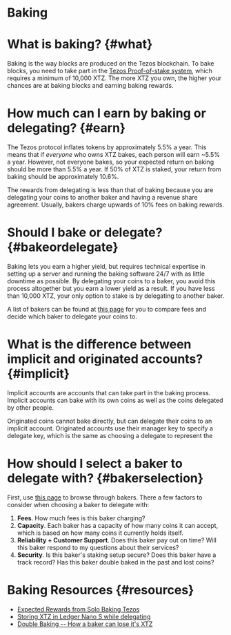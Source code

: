 # Baking

# What is baking? {#what}
Baking is the way blocks are produced on the Tezos blockchain. To bake blocks, you need to take part in the [Tezos Proof-of-stake system](files/proofofstake.md#consensus), which requires a minimum of 10,000 XTZ. The more XTZ you own, the higher your chances are at baking blocks and earning baking rewards. 

# How much can I earn by baking or delegating? {#earn}
The Tezos protocol inflates tokens by approximately 5.5% a year. This means that if *everyone* who owns XTZ bakes, each person will earn ~5.5% a year. However, not everyone bakes, so your expected return on baking should be more than 5.5% a year. If 50% of XTZ is staked, your return from baking should be approximately 10.6%.

The rewards from delegating is less than that of baking because you are delegating your coins to another baker and having a revenue share agreement. Usually, bakers charge upwards of 10% fees on baking rewards. 

# Should I bake or delegate? {#bakeordelegate}
Baking lets you earn a higher yield, but requires technical expertise in setting up a server and running the baking software 24/7 with as little downtime as possible. By delegating your coins to a baker, you avoid this process altogether but you earn a lower yield as a result. If you have less than 10,000 XTZ, your only option to stake is by delegating to another baker.

A list of bakers can be found at [this page](https://mytezosbaker.com/) for you to compare fees and decide which baker to delegate your coins to. 

# What is the difference between implicit and originated accounts? {#implicit}
Implicit accounts are accounts that can take part in the baking process. Implicit accounts can bake with its own coins as well as the coins delegated by other people. 

Originated coins cannot bake directly, but can delegate their coins to an implicit account. Originated accounts use their manager key to specify a delegate key, which is the same as choosing a delegate to represent the

# How should I select a baker to delegate with? {#bakerselection}
First, use [this page](https://mytezosbaker.com/) to browse through bakers. There a few factors to consider when choosing a baker to delegate with:

1. **Fees**. How much fees is this baker charging? 
2. **Capacity**. Each baker has a capacity of how many coins it can accept, which is based on how many coins it currently holds itself. 
3. **Reliability + Customer Support**. Does this baker pay out on time? Will this baker respond to my questions about their services? 
4. **Security**. Is this baker's staking setup secure? Does this baker have a track record? Has this baker double baked in the past and lost coins?

# Baking Resources {#resources}
- [Expected Rewards from Solo Baking Tezos](https://medium.com/cryptium/coquito-tezem-ergo-sum-expected-rewards-from-solo-baking-tezos-fcb4616b97dc)
- [Storing XTZ in Ledger Nano S while delegating](https://medium.com/cryptium/how-to-store-your-tezos-xtz-in-your-ledger-nano-s-and-delegate-with-tezbox-wallet-8fb4ac2d3355)
- [Double Baking -- How a baker can lose it's XTZ](https://medium.com/cryptium/half-baked-is-always-better-than-double-baked-what-is-at-stake-in-the-tezos-protocol-6619ce4a5f87)